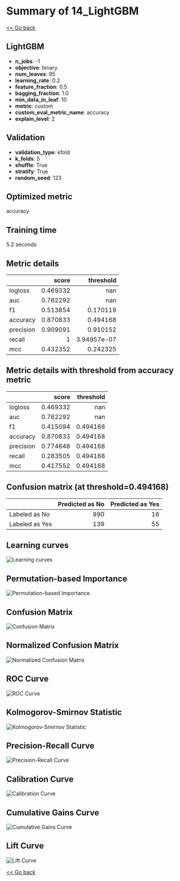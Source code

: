 # Summary of 14_LightGBM

[<< Go back](../README.md)


## LightGBM
- **n_jobs**: -1
- **objective**: binary
- **num_leaves**: 95
- **learning_rate**: 0.2
- **feature_fraction**: 0.5
- **bagging_fraction**: 1.0
- **min_data_in_leaf**: 10
- **metric**: custom
- **custom_eval_metric_name**: accuracy
- **explain_level**: 2

## Validation
 - **validation_type**: kfold
 - **k_folds**: 5
 - **shuffle**: True
 - **stratify**: True
 - **random_seed**: 123

## Optimized metric
accuracy

## Training time

5.2 seconds

## Metric details
|           |    score |     threshold |
|:----------|---------:|--------------:|
| logloss   | 0.469332 | nan           |
| auc       | 0.762292 | nan           |
| f1        | 0.513854 |   0.170119    |
| accuracy  | 0.870833 |   0.494168    |
| precision | 0.909091 |   0.910152    |
| recall    | 1        |   3.94957e-07 |
| mcc       | 0.432352 |   0.242325    |


## Metric details with threshold from accuracy metric
|           |    score |   threshold |
|:----------|---------:|------------:|
| logloss   | 0.469332 |  nan        |
| auc       | 0.762292 |  nan        |
| f1        | 0.415094 |    0.494168 |
| accuracy  | 0.870833 |    0.494168 |
| precision | 0.774648 |    0.494168 |
| recall    | 0.283505 |    0.494168 |
| mcc       | 0.417552 |    0.494168 |


## Confusion matrix (at threshold=0.494168)
|                |   Predicted as No |   Predicted as Yes |
|:---------------|------------------:|-------------------:|
| Labeled as No  |               990 |                 16 |
| Labeled as Yes |               139 |                 55 |

## Learning curves
![Learning curves](learning_curves.png)

## Permutation-based Importance
![Permutation-based Importance](permutation_importance.png)
## Confusion Matrix

![Confusion Matrix](confusion_matrix.png)


## Normalized Confusion Matrix

![Normalized Confusion Matrix](confusion_matrix_normalized.png)


## ROC Curve

![ROC Curve](roc_curve.png)


## Kolmogorov-Smirnov Statistic

![Kolmogorov-Smirnov Statistic](ks_statistic.png)


## Precision-Recall Curve

![Precision-Recall Curve](precision_recall_curve.png)


## Calibration Curve

![Calibration Curve](calibration_curve_curve.png)


## Cumulative Gains Curve

![Cumulative Gains Curve](cumulative_gains_curve.png)


## Lift Curve

![Lift Curve](lift_curve.png)



[<< Go back](../README.md)
